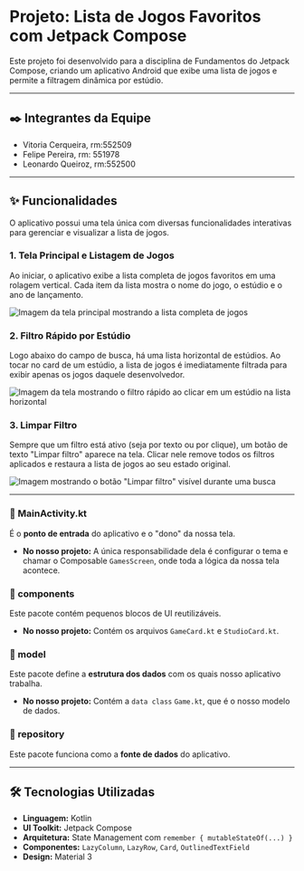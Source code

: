 # Projeto: Lista de Jogos Favoritos com Jetpack Compose

Este projeto foi desenvolvido para a disciplina de Fundamentos do Jetpack Compose, criando um aplicativo Android que exibe uma lista de jogos e permite a filtragem dinâmica por estúdio.

---

## ✒️ Integrantes da Equipe

 - Vitoria Cerqueira, rm:552509
 - Felipe Pereira, rm: 551978
 - Leonardo Queiroz, rm:552500

---

## ✨ Funcionalidades

O aplicativo possui uma tela única com diversas funcionalidades interativas para gerenciar e visualizar a lista de jogos.

### 1. Tela Principal e Listagem de Jogos

Ao iniciar, o aplicativo exibe a lista completa de jogos favoritos em uma rolagem vertical. Cada item da lista mostra o nome do jogo, o estúdio e o ano de lançamento.

![Imagem da tela principal mostrando a lista completa de jogos](images/telaIInicial.png)

### 2. Filtro Rápido por Estúdio

Logo abaixo do campo de busca, há uma lista horizontal de estúdios. Ao tocar no card de um estúdio, a lista de jogos é imediatamente filtrada para exibir apenas os jogos daquele desenvolvedor.

![Imagem da tela mostrando o filtro rápido ao clicar em um estúdio na lista horizontal](images/telaFiltro.png)

### 3. Limpar Filtro

Sempre que um filtro está ativo (seja por texto ou por clique), um botão de texto "Limpar filtro" aparece na tela. Clicar nele remove todos os filtros aplicados e restaura a lista de jogos ao seu estado original.

![Imagem mostrando o botão "Limpar filtro" visível durante uma busca](images/telaFiltro2.png)

---
### 📄 MainActivity.kt

É o **ponto de entrada** do aplicativo e o "dono" da nossa tela.

* **No nosso projeto:** A única responsabilidade dela é configurar o tema e chamar o Composable `GamesScreen`, onde toda a lógica da nossa tela acontece.

### 📁 components

Este pacote contém pequenos blocos de UI reutilizáveis.

* **No nosso projeto:** Contém os arquivos `GameCard.kt` e `StudioCard.kt`.

### 📁 model

Este pacote define a **estrutura dos dados** com os quais nosso aplicativo trabalha.

* **No nosso projeto:** Contém a `data class` `Game.kt`, que é o nosso modelo de dados.

### 📁 repository

Este pacote funciona como a **fonte de dados** do aplicativo.

---
## 🛠️ Tecnologias Utilizadas

* **Linguagem:** Kotlin
* **UI Toolkit:** Jetpack Compose
* **Arquitetura:** State Management com `remember { mutableStateOf(...) }`
* **Componentes:** `LazyColumn`, `LazyRow`, `Card`, `OutlinedTextField`
* **Design:** Material 3